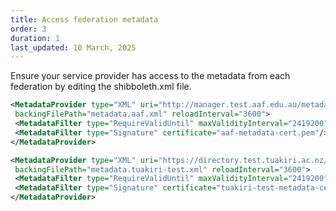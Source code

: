 ```yaml
---
title: Access federation metadata
order: 3
duration: 1
last_updated: 10 March, 2025
---
```


Ensure your service provider has access to the metadata from each federation by editing the shibboleth.xml file. 

```xml
<MetadataProvider type="XML" uri="http://manager.test.aaf.edu.au/metadata/metadata.aaf.signed.complete.xml"
 backingFilePath="metadata.aaf.xml" reloadInterval="3600">
 <MetadataFilter type="RequireValidUntil" maxValidityInterval="2419200"/>
 <MetadataFilter type="Signature" certificate="aaf-metadata-cert.pem"/>
</MetadataProvider>

<MetadataProvider type="XML" uri="https://directory.test.tuakiri.ac.nz/metadata/tuakiri-test-metadata-signed.xml"
 backingFilePath="metadata.tuakiri-test.xml" reloadInterval="3600">
 <MetadataFilter type="RequireValidUntil" maxValidityInterval="2419200"/>
 <MetadataFilter type="Signature" certificate="tuakiri-test-metadata-cert.pem"/>
</MetadataProvider>
```